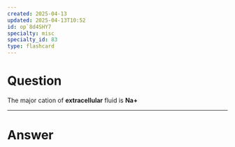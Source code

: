 ```yaml
---
created: 2025-04-13
updated: 2025-04-13T10:52
id: op`8d4SHY7
specialty: misc
specialty_id: 83
type: flashcard
---
```


# Question
The major cation of **extracellular** fluid is **Na+**

---

# Answer
